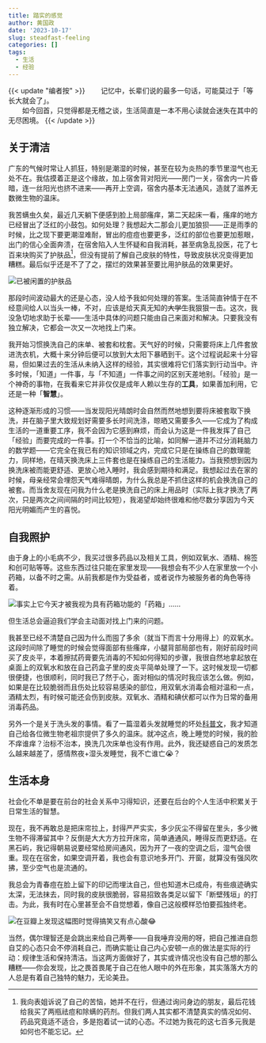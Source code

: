 ```yaml
---
title: 踏实的感觉
author: 黄国政
date: '2023-10-17'
slug: steadfast-feeling
categories: []
tags:
  - 生活
  - 经验
---
```


<!--more-->

{{< update "编者按" >}}
&emsp;&emsp;记忆中，长辈们说的最多一句话，可能莫过于「等长大就会了」。
<br>
&emsp;&emsp;如今回首，只觉得都是无稽之谈，生活简直是一本不用心读就会迷失在其中的无尽困境。
{{< /update >}}

## 关于清洁

广东的气候时常让人抓狂，特别是潮湿的时候，甚至在较为炎热的季节里湿气也无处不在。我估摸着正是这个缘故，加上宿舍背对阳光——房门一关，宿舍内一片昏暗，连一丝阳光也挤不进来——再开上空调，宿舍内基本无法通风，造就了滋养无数微生物的温床。

我苦螨虫久矣，最近几天躺下便感到脸上局部瘙痒，第二天起床一看，瘙痒的地方已经冒出了泛红的小鼓包。如何处理？我想起大二那会儿更加狼狈——正是雨季的时候，比之现下要更潮湿难耐，冒出的痘痘也要更多，泛红的部位也要更加惹眼，出门的信心全面奔溃，在宿舍陷入人生怀疑和自我消耗，甚至病急乱投医，花了七百来块购买了护肤品[^jiejie]，但没有提前了解自己皮肤的特性，导致皮肤状况变得更加糟糕。最后似乎还是不了了之，摆烂的效果甚至要比用护肤品的效果更好。

![已被闲置的护肤品](https://cdn.jsdelivr.net/gh/residualsun1/blog-static/images/2023/10/10-17-medicament.jpg)

[^jiejie]: 我向表姐诉说了自己的苦恼，她并不在行，但通过询问身边的朋友，最后花钱给我买了两瓶祛痘和除螨的药剂。但我们两人其实都不清楚真实的情况如何、药品究竟适不适合，多是抱着试一试的心态。不过她为我花的这七百多元我是如何也不能忘记。

那段时间波动最大的还是心态，没人给予我如何处理的答案。生活简直钟情于在不经意间给人以当头一棒，不对，应该是给天真无知的~~大学生~~我狠狠一击。这次，我没急切地求助于长辈——生活中具体的问题只能由自己来面对和解决。只要我没有独立解决，它都会一次又一次地找上门来。

我开始习惯换洗自己的床单、被套和枕套。天气好的时候，只需要将床上几件套放进洗衣机，大概十来分钟后便可以放到大太阳下暴晒到干。这个过程说起来十分容易，但如果过去的生活从未纳入这样的经验，其实很难将它们落实到行动当中。许多时候，「知道」一件事，与「不知道」一件事之间的区别天差地别。「经验」是一个神奇的事物，在我看来它并非仅仅是成年人赖以生存的**工具**，如果善加利用，它还是一种「**智慧**」。

这种逐渐形成的习惯——当发现阳光晴朗时会自然而然地想到要将床被套取下换洗，并在脑子里大致规划好需要多长时间洗涤，晾晒又需要多久——它成为了构成生活的一道重要工序，我不会因为它感到麻烦，而会认为这是一件我发挥了自己「经验」而要完成的一件事。打一个不恰当的比喻，如同解一道并不过分消耗脑力的数学题——它完全在我已有的知识领域之内，完成它只是在操练自己的数理能力，同样地，在晴天换洗床上三件套也是在操练自己的生活能力。当我预想到因为换洗床被而能更舒适、更放心地入睡时，我会感到期待和满足。我想起过去在家的时候，母亲经常会埋怨天气难得晴朗，为什么我总是不抓住这样的机会换洗自己的被套。而当舍友现在问我为什么老是换洗自己的床上用品时（实际上我才换洗了两次，只是两次之间间隔的时间比较短），我渴望却始终很难和他尽数分享因为今天阳光明媚而产生的喜悦。

## 自我照护

由于身上的小毛病不少，我买过很多药品以及相关工具，例如双氧水、酒精、棉签和创可贴等等。这些东西过往只能在家里发现——我想会有不少人在家里放一个小药箱，以备不时之需。从前我都是作为受益者，或者说作为被服务者的角色等待着。

![事实上它今天才被我视为具有药箱功能的「药箱」……](https://cdn.jsdelivr.net/gh/residualsun1/blog-static/images/2023/10/10-17-my-medicament.jpg)

但生活总会逼迫我们学会主动面对找上门来的问题。

我甚至已经不清楚自己因为什么而囤了多余（就当下而言十分用得上）的双氧水。这段时间除了睡觉的时候会觉得面部有些瘙痒，小腿背部局部也有，刚好前段时间买了皮炎平，本着擦拭药膏要先消毒的不知如何得知的步骤，我很自然地拿起放在桌面上的双氧水和放在自己药盒子里的皮炎平简单处理了一下。这时候发现一切都很便捷，也很顺利，同时我已了然于心，面对相似的情况时我应该怎么做。例如，如果是在比较脆弱而且伤处比较容易感染的部位，用双氧水消毒会相对温和一点，酒精太烈，有时候可能还会伤到皮肤。双氧水、酒精和碘伏都可以作为日常的备用消毒药品。

另外一个是关于洗头发的事情。看了一篇湿着头发就睡觉的坏处[科普文](https://mp.weixin.qq.com/s/zHCwSL9DJxWuUcq7CJ5PNw)，我才知道自己给各位微生物老祖宗提供了多久的温床。就冲这点，晚上睡觉的时候，我的脸不痒谁痒？治标不治本，换洗几次床单也没有作用。此外，我还疑惑自己的发质怎么越来越差了，感情熬夜+湿头发睡觉，我不亡谁亡😭？

## 生活本身

社会化不单是要在前台的社会关系中习得知识，还要在后台的个人生活中积累关于日常生活的智慧。

现在，我不再敢总是把床帘拉上，封得严严实实，多少灰尘不得留在里头，多少微生物不得滞留其中？反倒是大大方方拉开床帘，简单通通风，睡得反而更舒适。在黑石屿，我记得朝易说要经常给房间通风，因为开了一夜的空调之后，湿气会很重。现在在宿舍，如果空调开着，我也会有意识地多开门、开窗，就算没有强风吹拂，至少空气也是流通的。

我总会为青春痘在脸上留下的印记而埋汰自己，但也知道木已成舟，有些痕迹确实太深，无法抹去，同时我的皮肤很脆弱，容易招致各类足以留下「断壁残垣」的打击。为此，我有时在心里甚至会不自觉想着，像自己这般模样恐怕要孤独终老。

![在豆瓣上发现这幅图时觉得搞笑又有点心酸😂](https://cdn.jsdelivr.net/gh/residualsun1/blog-static/images/2023/10/10-17-no-marriage.jpg)

当然，偶尔理智还是会跳出来给自己两拳——自我唾弃没用的呀，把自己推进自怨自艾的心态只会不停消耗自己，而确实能让自己内心安顿一点的做法是实际的行动：规律生活和保持清洁。当这两方面做好了，其实或许情况也没有自己想的那么糟糕——你会发现，比之畏首畏尾于自己在他人眼中的外在形象，其实落落大方的人总是有着自己独特的魅力，无论美丑。